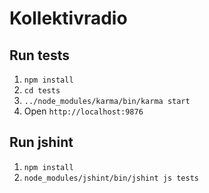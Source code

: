 # Kollektivradio

## Run tests

1. `npm install`
2. `cd tests`
3. `../node_modules/karma/bin/karma start`
4. Open `http://localhost:9876`

## Run jshint
1. `npm install`
2. `node_modules/jshint/bin/jshint js tests`
